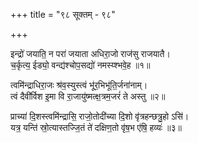 +++
title = "९८ सूक्तम् - ९८"

+++

इन्द्रो॑ जयाति॒ न परा॑ जयाता अधिरा॒जो राज॑सु राजयातै।  
च॒र्कृत्य॒ ईड्यो॒ वन्द्य॑श्चोप॒सद्यो॑ नमस्य्श्भवे॒ह ॥१॥

त्वमि॑न्द्राधिरा॒जः श्र॑व॒स्युस्त्वं भू॑र॒भिभू॑ति॒र्जना॑नाम्।  
त्वं दैवी॑र्विश इ॒मा वि रा॒जायु॑ष्मत्क्ष॒त्रम॒जरं॑ ते अस्तु ॥२॥

प्राच्या॑ दि॒शस्त्वमि॑न्द्रासि॒ राजो॒तोदी॑च्या दि॒शो वृ॑त्रहन्छत्रु॒हो ऽसि॑।  
यत्र॒ यन्ति॑ स्रो॒त्यास्तज्जि॒तं ते॑ दक्षिण॒तो वृ॑ष॒भ ए॑षि॒ हव्यः॑ ॥३॥
